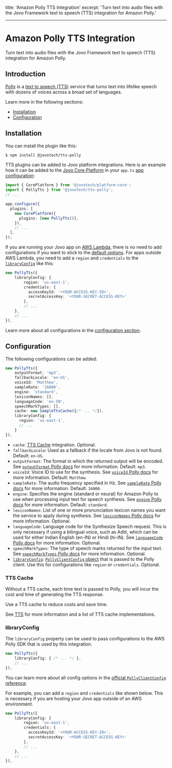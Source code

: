 title: 'Amazon Polly TTS Integration'
excerpt: 'Turn text into audio files with the Jovo Framework text to speech (TTS) integration for Amazon Polly.'

---

# Amazon Polly TTS Integration

Turn text into audio files with the Jovo Framework text to speech (TTS) integration for Amazon Polly.

## Introduction

[Polly](https://aws.amazon.com/polly/) is a [text to speech (TTS)](https://www.jovo.tech/docs/tts) service that turns text into lifelike speech with dozens of voices across a broad set of languages.

Learn more in the following sections:

- [Installation](#installation)
- [Configuration](#configuration)


## Installation

You can install the plugin like this:

```sh
$ npm install @jovotech/tts-polly
```

TTS plugins can be added to Jovo platform integrations. Here is an example how it can be added to the [Jovo Core Platform](https://www.jovo.tech/marketplace/server-lambda) in your `app.ts` [app configuration](https://www.jovo.tech/marketplace/platform-core):

```typescript
import { CorePlatform } from '@jovotech/platform-core';
import { PollyTts } from '@jovotech/tts-polly';
// ...

app.configure({
  plugins: [
    new CorePlatform({
      plugins: [new PollyTts()],
    }),
    // ...
  ],
});
```

If you are running your Jovo app on [AWS Lambda](https://www.jovo.tech/marketplace/server-lambda), there is no need to add configurations if you want to stick to the [default options](#configuration). For apps outside AWS Lambda, you need to add a `region` and `credentials` to the [`libraryConfig`](#libraryconfig) like this:

```typescript
new PollyTts({
    libraryConfig: {
        region: 'us-east-1',
        credentials: {
          accessKeyId: '<YOUR-ACCESS-KEY-ID>',
          secretAccessKey: '<YOUR-SECRET-ACCESS-KEY>'
        },
        // ...
    },
    // ...
}),
```

Learn more about all configurations in the [configuration section](#configuration).

## Configuration

The following configurations can be added:

```typescript
new PollyTts({
    outputFormat: 'mp3',
    fallbackLocale: 'en-US',
    voiceId: 'Matthew',
    sampleRate: '16000',
    engine: 'standard',
    lexiconNames: [],
    languageCode: 'en-IN',
    speechMarkTypes: [],
    cache: new SampleTtsCache({/* ... */}),
    libraryConfig: {
      region: 'us-east-1',
      // ...
    }
}),
```

- `cache`: [TTS Cache](#tts-cache) integration. Optional.
- `fallbackLocale`: Used as a fallback if the locale from Jovo is not found. Default: `en-US`.
- `outputFormat`: The format in which the returned output will be encoded. See [`outputFormat` Polly docs](https://docs.aws.amazon.com/AWSJavaScriptSDK/v3/latest/clients/client-polly/interfaces/synthesizespeechcommandinput.html#outputformat) for more information. Default: `mp3`.
- `voiceId`: Voice ID to use for the synthesis. See [`voiceId` Polly docs](https://docs.aws.amazon.com/AWSJavaScriptSDK/v3/latest/clients/client-polly/interfaces/synthesizespeechcommandinput.html#voiceid) for more information. Default: `Matthew`.
- `sampleRate`: The audio frequency specified in Hz. See [`sampleRate` Polly docs](https://docs.aws.amazon.com/AWSJavaScriptSDK/v3/latest/clients/client-polly/interfaces/synthesizespeechcommandinput.html#samplerate) for more information. Default: `16000`.
- `engine`: Specifies the engine (standard or neural) for Amazon Polly to use when processing input text for speech synthesis. See [`engine` Polly docs](https://docs.aws.amazon.com/AWSJavaScriptSDK/v3/latest/clients/client-polly/interfaces/synthesizespeechcommandinput.html#engine) for more information. Default: `standard`.
- `lexiconNames`: List of one or more pronunciation lexicon names you want the service to apply during synthesis. See [`lexiconNames` Polly docs](https://docs.aws.amazon.com/AWSJavaScriptSDK/v3/latest/clients/client-polly/interfaces/synthesizespeechcommandinput.html#lexiconnames) for more information. Optional.
- `languageCode`: Language code for the Synthesize Speech request. This is only necessary if using a bilingual voice, such as Aditi, which can be used for either Indian English (en-IN) or Hindi (hi-IN). See [`languageCode` Polly docs](https://docs.aws.amazon.com/AWSJavaScriptSDK/v3/latest/clients/client-polly/interfaces/synthesizespeechcommandinput.html#languagecode) for more information. Optional.
- `speechMarkTypes`: The type of speech marks returned for the input text. See [`speechMarkTypes` Polly docs](https://docs.aws.amazon.com/AWSJavaScriptSDK/v3/latest/clients/client-polly/interfaces/synthesizespeechcommandinput.html#speechmarktypes) for more information. Optional.
- [`libraryConfig`](#libraryconfig): [`PollyClientConfig` object](https://docs.aws.amazon.com/AWSJavaScriptSDK/v3/latest/clients/client-polly/interfaces/pollyclientconfig.html) that is passed to the Polly client. Use this for configurations like `region` or `credentials`. Optional.

### TTS Cache

Without a TTS cache, each time text is passed to Polly, you will incur the cost and time of generating the TTS response.

Use a TTS cache to reduce costs and save time.

See [TTS](https://www.jovo.tech/docs/tts) for more information and a list of TTS cache implementations.


### libraryConfig

The `libraryConfig` property can be used to pass configurations to the AWS Polly SDK that is used by this integration.

```typescript
new PollyTts({
    libraryConfig: { /* ... */ },
    // ...
}),
```

You can learn more about all config options in the [official `PollyClientConfig` reference](https://docs.aws.amazon.com/AWSJavaScriptSDK/v3/latest/clients/client-polly/interfaces/pollyclientconfig.html).

For example, you can add a `region` and `credentials` like shown below. This is necessary if you are hosting your Jovo app outside of an AWS environment.

```typescript
new PollyTts({
    libraryConfig: {
        region: 'us-east-1',
        credentials: {
          accessKeyId: '<YOUR-ACCESS-KEY-ID>',
          secretAccessKey: '<YOUR-SECRET-ACCESS-KEY>'
        },
        // ...
    },
    // ...
}),
```

